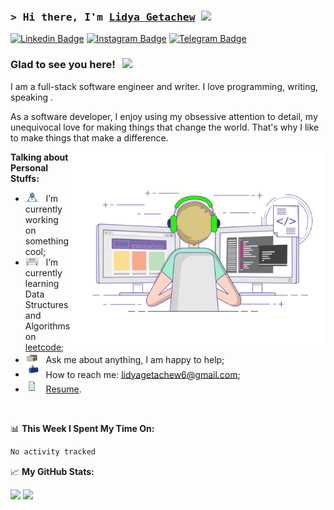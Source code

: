 ### <samp>&gt; Hi there, I'm <a href="https://gkassym.netlify.app" target="_blank">Lidya Getachew</a> <img src="https://media.giphy.com/media/hvRJCLFzcasrR4ia7z/giphy.gif" width="25"> </samp>

[![Linkedin Badge](https://img.shields.io/badge/-LinkedIn-0e76a8?style=flat-square&logo=Linkedin&logoColor=white)](https://linkedin.com/in/lidya-getachew-b82a78223)
[![Instagram Badge](https://img.shields.io/badge/-Instagram-e4405f?style=flat-square&logo=Instagram&logoColor=white)](https://instagram.com/getachewlidya4/)
[![Telegram Badge](https://img.shields.io/badge/-Telegram-0088cc?style=flat-square&logo=Telegram&logoColor=white)](https://t.me/Lidya_Getachew)

### Glad to see you here! &nbsp; ![](https://visitor-badge.glitch.me/badge?page_id=Lidya.Lidya)

I am a full-stack software engineer and writer. I love programming, writing, speaking .

As a software developer, I enjoy using my obsessive attention to detail, my unequivocal love for making things that change the world. That's why I like to make things that make a difference.

<img align="right" alt="GIF" src="https://github.com/LidyaGetachew/LidyaGetachew/blob/main/assets/coding.gif?raw=true" width="408" height="318" />
  

**Talking about Personal Stuffs:**

- <img src="https://github.com/LidyaGetachew/LidyaGetachew/blob/main/assets/developer.gif?raw=true" width="21" />&nbsp;&nbsp; I’m currently working on something cool;
- <img src="https://github.com/LidyaGetachew/LidyaGetachew/blob/main/assets/lightning.gif?raw=true" width="21" />&nbsp;&nbsp; I’m currently learning Data Structures and Algorithms on [leetcode](https://leetcode.com/GKassym);
- <img src="https://github.com/LidyaGetachew/LidyaGetachew/blob/main/assets/message.gif?raw=true" width="21" />&nbsp;&nbsp; Ask me about anything, I am happy to help;
- <img src="https://github.com/LidyaGetachew/LidyaGetachew/blob/main/assets/letterbox.gif?raw=true" width="21" />&nbsp;&nbsp; How to reach me: lidyagetachew6@gmail.com;
- <img src="https://github.com/LidyaGetachew/LidyaGetachew/blob/main/assets/doc.gif?raw=true" width="21" />&nbsp;&nbsp; [Resume](https://github.com/LidyaGetachew/LidyaGetachew/blob/main/resume.pdf).

</br>

📊 **This Week I Spent My Time On:**
<!--START_SECTION:waka-->

```txt
No activity tracked
```

<!--END_SECTION:waka-->


📈 **My GitHub Stats:**

<p>
  <img height="180em" src="https://github-readme-stats.vercel.app/api?username=LidyaGetachew&show_icons=true&hide_border=true&&count_private=true&include_all_commits=true" />
  <img height="180em" src="https://github-readme-stats.vercel.app/api/top-langs/?username=LidyaGetachew&exclude_repo=KNN-Image-Classification&show_icons=true&hide_border=true&layout=compact&langs_count=8"/>
</p>
